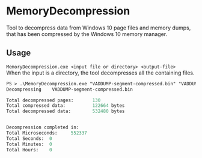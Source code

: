 # MemoryDecompression
Tool to decompress data from Windows 10 page files and memory dumps, that has been compressed by the Windows 10 memory manager. 

## Usage
``` MemoryDecompression.exe <input file or directory> <output-file> ```\
When the input is a directory, the tool decompresses all the containing files.
```ps
PS > .\MemoryDecompression.exe "VADDUMP-segment-compressed.bin" "VADDUMP-segment-decompressed.bin"
Decompressing    VADDUMP-segment-compressed.bin

Total decompressed pages:       130
Total compressed data:          122664 bytes
Total decompressed data:        532480 bytes


Decompression completed in:
Total Microseconds:     552337
Total Seconds:  0
Total Minutes:  0
Total Hours:    0
```
